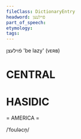 ```yaml
---
fileClass: DictionaryEntry
headword: פֿוילעצן
part_of_speech: 
etymology: 
tags: 
---
```

פֿוילעצן
'be lazy'
(ᴠᴇʀʙ)

CENTRAL
========

HASIDIC
=======
= AMERICA = 

/ˈfouləcn̩/